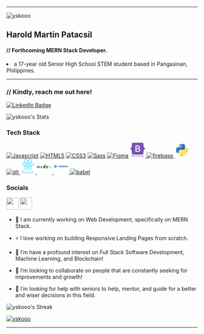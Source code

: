 

<hr>
<p align="left"> <img src="https://komarev.com/ghpvc/?username=yskooo&label=Profile%20views&color=0e75b6&style=flat" alt="yskooo" /> </p>

 <h2>Harold Martin Patacsil</h2>

<h4>// Forthcoming MERN Stack Developer. </h4>

<li> a 17-year old Senior High School STEM student based in Pangasinan, Philippines.</li>

<hr>
<h3>// Kindly, reach me out here! </h3>

<a href="https://www.linkedin.com/in/harold-martin-patacsil-369842220/" target="_blank">
    <img src="https://img.shields.io/badge/LinkedIn-blue?style=for-the-badge&logo=linkedin&logoColor=white" alt="LinkedIn Badge"/>
 </a>



  ![yskooo's Stats](https://github-readme-stats.vercel.app/api?username=yskooo&theme=react&show_icons=true&hide_border=false&count_private=true)
 

  ### Tech Stack

<p align="left">
<a href="https://developer.mozilla.org/en-US/docs/Web/JavaScript" target="_blank" rel="noreferrer"><img src="https://raw.githubusercontent.com/danielcranney/readme-generator/main/public/icons/skills/javascript-colored.svg" width="36" height="36" alt="Javascript" /></a>
<a href="https://developer.mozilla.org/en-US/docs/Glossary/HTML5" target="_blank" rel="noreferrer"><img src="https://raw.githubusercontent.com/danielcranney/readme-generator/main/public/icons/skills/html5-colored.svg" width="36" height="36" alt="HTML5" /></a>
<a href="https://www.w3.org/TR/CSS/#css" target="_blank" rel="noreferrer"><img src="https://raw.githubusercontent.com/danielcranney/readme-generator/main/public/icons/skills/css3-colored.svg" width="36" height="36" alt="CSS3" /></a>
<a href="https://sass-lang.com/" target="_blank" rel="noreferrer"><img src="https://raw.githubusercontent.com/danielcranney/readme-generator/main/public/icons/skills/sass-colored.svg" width="36" height="36" alt="Sass" /></a>
<a href="https://www.figma.com/" target="_blank" rel="noreferrer"><img src="https://raw.githubusercontent.com/danielcranney/readme-generator/main/public/icons/skills/figma-colored.svg" width="36" height="36" alt="Figma" /></a>
 <a href="https://getbootstrap.com" target="_blank" rel="noreferrer"> <img src="https://raw.githubusercontent.com/devicons/devicon/master/icons/bootstrap/bootstrap-plain-wordmark.svg" alt="bootstrap" width="40" height="40"/> </a> <a href="https://firebase.google.com/" target="_blank" rel="noreferrer"> <img src="https://www.vectorlogo.zone/logos/firebase/firebase-icon.svg" alt="firebase" width="40" height="40"/> </a> <a href="https://www.python.org" target="_blank" rel="noreferrer"> <img src="https://raw.githubusercontent.com/devicons/devicon/master/icons/python/python-original.svg" alt="python" width="40" height="40"/> </a>
    <a href="https://git-scm.com/" target="_blank" rel="noreferrer"> <img src="https://www.vectorlogo.zone/logos/git-scm/git-scm-icon.svg" alt="git" width="40" height="40"/> </a>
   <a href="https://reactjs.org/" target="_blank" rel="noreferrer"> <img src="https://raw.githubusercontent.com/devicons/devicon/master/icons/react/react-original-wordmark.svg" alt="react" width="40" height="40"/> </a>
    <a href="https://nodejs.org" target="_blank" rel="noreferrer"> <img src="https://raw.githubusercontent.com/devicons/devicon/master/icons/nodejs/nodejs-original-wordmark.svg" alt="nodejs" width="40" height="40"/> </a> 
    <a href="https://webpack.js.org" target="_blank" rel="noreferrer"> <img src="https://raw.githubusercontent.com/devicons/devicon/d00d0969292a6569d45b06d3f350f463a0107b0d/icons/webpack/webpack-original-wordmark.svg" alt="webpack" width="40" height="40"/> </a> 
    <a href="https://babeljs.io/" target="_blank" rel="noreferrer"> <img src="https://www.vectorlogo.zone/logos/babeljs/babeljs-icon.svg" alt="babel" width="40" height="40"/> </a> 
</p>

### Socials

<p align="left"> <a href="https://www.github.com/yskooo" target="_blank" rel="noreferrer"><img src="https://raw.githubusercontent.com/danielcranney/readme-generator/main/public/icons/socials/github-dark.svg" width="32" height="32" /></a> <a href="http://www.instagram.com/yikes.ysko" target="_blank" rel="noreferrer"><img src="https://raw.githubusercontent.com/danielcranney/readme-generator/main/public/icons/socials/instagram.svg" width="32" height="32" /></a></p>

- 🔭 I am currently working on Web Development, specifically on MERN Stack.

- ⚡ I love working on building Responsive Landing Pages from scratch. 

- 🌱 I’m have a profound interest on Full Stack Software Development, Machine Learning, and Blockchain!

- 👯 I’m looking to collaborate on people that are constantly seeking for improvements and growth!

- 🤔 I’m looking for help with seniors to help, mentor, and guide for a better and wiser decisions in this field. 
<!-- 💬 Ask me about ...
- 📫 How to reach me: ...
- ⚡ Fun fact: ... -->

   ![yskooo's Streak](https://github-readme-streak-stats.herokuapp.com/?user=yskooo&theme=react&hide_border=false)
<!--![yskooo's Top Languages](https://github-readme-stats.vercel.app/api/top-langs/?username=yskooo&theme=react&show_icons=true&hide_border=false&layout=compact)-->
   


<p align="left"> <a href="https://github.com/ryo-ma/github-profile-trophy"><img src="https://github-profile-trophy.vercel.app/?username=yskooo" alt="yskooo" /></a> </p>
<hr>


